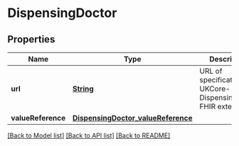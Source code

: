 # DispensingDoctor
## Properties

Name | Type | Description | Notes
------------ | ------------- | ------------- | -------------
**url** | [**String**](string.md) | URL of specification of UKCore-DispensingDoctor FHIR extension. | [default to https://simplifier.net/guide/UKCoreDecember2019/ExtensionUKCore-DispensingDoctor]
**valueReference** | [**DispensingDoctor_valueReference**](DispensingDoctor_valueReference.md) |  | [default to null]

[[Back to Model list]](../README.md#documentation-for-models) [[Back to API list]](../README.md#documentation-for-api-endpoints) [[Back to README]](../README.md)

